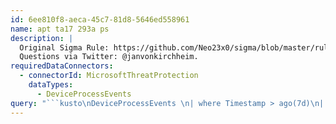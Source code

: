 ```yaml
---
id: 6ee810f8-aeca-45c7-81d8-5646ed558961
name: apt ta17 293a ps
description: |
  Original Sigma Rule: https://github.com/Neo23x0/sigma/blob/master/rules/apt/apt_ta17_293a_ps.yml.
  Questions via Twitter: @janvonkirchheim.
requiredDataConnectors:
  - connectorId: MicrosoftThreatProtection
    dataTypes:
      - DeviceProcessEvents
query: "```kusto\nDeviceProcessEvents \n| where Timestamp > ago(7d)\n| where ProcessCommandLine =~ \"ps.exe -accepteula\"\n| top 100 by Timestamp desc \n```"
---
```


